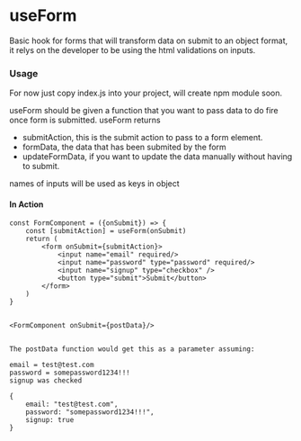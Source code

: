 # useForm

Basic hook for forms that will transform data on submit to an object format, it relys on the developer to be using the html validations on inputs. 



### Usage

For now just copy index.js into your project, will create npm module soon. 

useForm should be given a function that you want to pass data to do fire once form is submitted. useForm returns 

- submitAction, this is the submit action to pass to a form element. 
- formData, the data that has been submited by the form
- updateFormData, if you want to update the data manually without having to submit. 

names of inputs will be used as keys in object

#### In Action 

```
const FormComponent = ({onSubmit}) => {
    const [submitAction] = useForm(onSubmit)
    return (
        <form onSubmit={submitAction}>
            <input name="email" required/>
            <input name="password" type="password" required/>
            <input name="signup" type="checkbox" />
            <button type="submit">Submit</button>
        </form>
    )
}


<FormComponent onSubmit={postData}/>


The postData function would get this as a parameter assuming:

email = test@test.com
password = somepassword1234!!!
signup was checked

{
    email: "test@test.com",
    password: "somepassword1234!!!",
    signup: true
}

```



